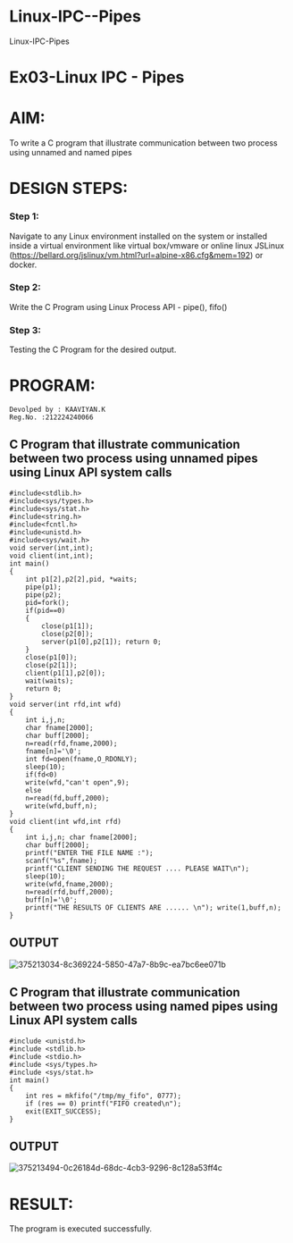 # Linux-IPC--Pipes
Linux-IPC-Pipes
# Ex03-Linux IPC - Pipes
# AIM:
To write a C program that illustrate communication between two process using unnamed and named pipes

# DESIGN STEPS:

### Step 1:

Navigate to any Linux environment installed on the system or installed inside a virtual environment like virtual box/vmware or online linux JSLinux (https://bellard.org/jslinux/vm.html?url=alpine-x86.cfg&mem=192) or docker.

### Step 2:

Write the C Program using Linux Process API - pipe(), fifo()

### Step 3:

Testing the C Program for the desired output. 
# PROGRAM:
```
Devolped by : KAAVIYAN.K
Reg.No. :212224240066
```

## C Program that illustrate communication between two process using unnamed pipes using Linux API system calls
```
#include<stdlib.h>
#include<sys/types.h> 
#include<sys/stat.h> 
#include<string.h> 
#include<fcntl.h> 
#include<unistd.h>
#include<sys/wait.h>
void server(int,int); 
void client(int,int); 
int main() 
{ 
    int p1[2],p2[2],pid, *waits; 
    pipe(p1); 
    pipe(p2); 
    pid=fork(); 
    if(pid==0)
    { 
        close(p1[1]); 
        close(p2[0]); 
        server(p1[0],p2[1]); return 0;
    } 
    close(p1[0]); 
    close(p2[1]); 
    client(p1[1],p2[0]); 
    wait(waits); 
    return 0; 
} 
void server(int rfd,int wfd) 
{ 
    int i,j,n; 
    char fname[2000];
    char buff[2000];
    n=read(rfd,fname,2000);
    fname[n]='\0';
    int fd=open(fname,O_RDONLY);
    sleep(10); 
    if(fd<0) 
    write(wfd,"can't open",9); 
    else 
    n=read(fd,buff,2000); 
    write(wfd,buff,n); 
}
void client(int wfd,int rfd)
{
    int i,j,n; char fname[2000];
    char buff[2000];
    printf("ENTER THE FILE NAME :");
    scanf("%s",fname);
    printf("CLIENT SENDING THE REQUEST .... PLEASE WAIT\n");
    sleep(10);
    write(wfd,fname,2000);
    n=read(rfd,buff,2000);
    buff[n]='\0';
    printf("THE RESULTS OF CLIENTS ARE ...... \n"); write(1,buff,n);
}
```
## OUTPUT
![375213034-8c369224-5850-47a7-8b9c-ea7bc6ee071b](https://github.com/user-attachments/assets/f1fa86b3-14a8-4997-a6a2-b93ee352dd93)


## C Program that illustrate communication between two process using named pipes using Linux API system calls
```
#include <unistd.h>
#include <stdlib.h>
#include <stdio.h>
#include <sys/types.h>
#include <sys/stat.h>
int main()
{
    int res = mkfifo("/tmp/my_fifo", 0777);
    if (res == 0) printf("FIFO created\n");
    exit(EXIT_SUCCESS);
}
```


## OUTPUT
![375213494-0c26184d-68dc-4cb3-9296-8c128a53ff4c](https://github.com/user-attachments/assets/bf297495-24f9-4d8f-8f67-024dc5b2ca2d)
# RESULT:
The program is executed successfully.
